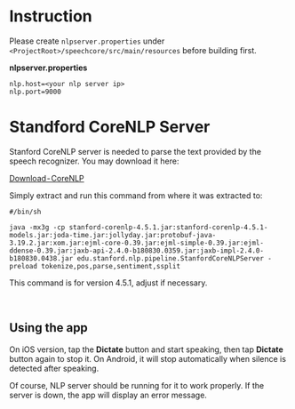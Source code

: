 # Instruction

Please create `nlpserver.properties` under `<ProjectRoot>/speechcore/src/main/resources` before building first.

**nlpserver.properties**
```
nlp.host=<your nlp server ip>
nlp.port=9000
```

# Standford CoreNLP Server
Stanford CoreNLP server is needed to parse the text provided by the speech recognizer. You may download it here:

[Download - CoreNLP](https://stanfordnlp.github.io)

Simply extract and run this command from where it was extracted to:
```
#/bin/sh

java -mx3g -cp stanford-corenlp-4.5.1.jar:stanford-corenlp-4.5.1-models.jar:joda-time.jar:jollyday.jar:protobuf-java-3.19.2.jar:xom.jar:ejml-core-0.39.jar:ejml-simple-0.39.jar:ejml-ddense-0.39.jar:jaxb-api-2.4.0-b180830.0359.jar:jaxb-impl-2.4.0-b180830.0438.jar edu.stanford.nlp.pipeline.StanfordCoreNLPServer -preload tokenize,pos,parse,sentiment,ssplit
```
This command is for version 4.5.1, adjust if necessary.

<br>

## Using the app
On iOS version, tap the **Dictate** button and start speaking, then tap **Dictate** button again to stop it. On Android, it will stop automatically when silence is detected after speaking.

Of course, NLP server should be running for it to work properly. If the server is down, the app will display an error message.
